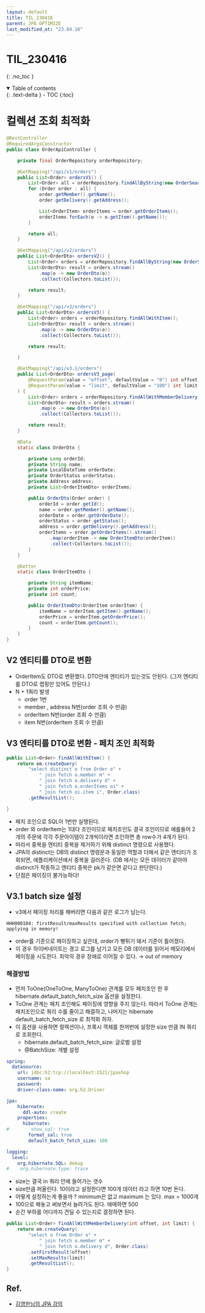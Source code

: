 ```yaml
---
layout: default
title: TIL_230416
parent: JPA OPTIMIZE
last_modified_at: "23.04.16"
---
```


# TIL_230416
{: .no_toc }

<details open markdown="block">
  <summary>
    Table of contents
  </summary>
  {: .text-delta }
- TOC
{:toc}
</details>

# 컬렉션 조회 최적화

```java
@RestController
@RequiredArgsConstructor
public class OrderApiController {

	private final OrderRepository orderRepository;

	@GetMapping("/api/v1/orders")
	public List<Order> ordersV1() {
		List<Order> all = orderRepository.findAllByString(new OrderSearch());
		for (Order order : all) {
			order.getMember().getName();
			order.getDelivery().getAddress();

			List<OrderItem> orderItems = order.getOrderItems();
			orderItems.forEach(o -> o.getItem().getName());
		}

		return all;
	}

	@GetMapping("/api/v2/orders")
	public List<OrderDto> ordersV2() {
		List<Order> orders = orderRepository.findAllByString(new OrderSearch());
		List<OrderDto> result = orders.stream()
			.map(o -> new OrderDto(o))
			.collect(Collectors.toList());

		return result;
	}

	@GetMapping("/api/v3/orders")
	public List<OrderDto> ordersV3() {
		List<Order> orders = orderRepository.findAllWithItem();
		List<OrderDto> result = orders.stream()
			.map(o -> new OrderDto(o))
			.collect(Collectors.toList());

		return result;

	}

	@GetMapping("/api/v3.1/orders")
	public List<OrderDto> ordersV3_page(
		@RequestParam(value = "offset", defaultValue = "0") int offset,
		@RequestParam(value = "limit", defaultValue = "100") int limit
	) {
		List<Order> orders = orderRepository.findAllWithMemberDelivery(offset, limit);
		List<OrderDto> result = orders.stream()
			.map(o -> new OrderDto(o))
			.collect(Collectors.toList());

		return result;
	}

	@Data
	static class OrderDto {

		private Long orderId;
		private String name;
		private LocalDateTime orderDate;
		private OrderStatus orderStatus;
		private Address address;
		private List<OrderItemDto> orderItems;

		public OrderDto(Order order) {
			orderId = order.getId();
			name = order.getMember().getName();
			orderDate = order.getOrderDate();
			orderStatus = order.getStatus();
			address = order.getDelivery().getAddress();
			orderItems = order.getOrderItems().stream()
				.map(orderItem -> new OrderItemDto(orderItem))
				.collect(Collectors.toList());
		}
	}

	@Getter
	static class OrderItemDto {

		private String itemName;
		private int orderPrice;
		private int count;

		public OrderItemDto(OrderItem orderItem) {
			itemName = orderItem.getItem().getName();
			orderPrice = orderItem.getOrderPrice();
			count = orderItem.getCount();
		}
	}
}

```

## V2 엔티티를 DTO로 변환

- OrderItem도 DTO로 변환했다. DTO안에 엔티티가 있는것도 안된다. (그저 엔티티를 DTO로 랩핑만 있어도 안된다.)
- N + 1쿼리 발생
	- order 1번
	- member , address N번(order 조회 수 만큼) 
	- orderItem N번(order 조회 수 만큼)
	- item N번(orderItem 조회 수 만큼)	

## V3 엔티티를 DTO로 변환 - 페치 조인 최적화

```java
public List<Order> findAllWithItem() {
	return em.createQuery(
		"select distinct o from Order o" +
			" join fetch o.member m" +
			" join fetch o.delivery d" +
			" join fetch o.orderItems oi" +
			" join fetch oi.item i", Order.class)
		.getResultList();

}
```

- 페치 조인으로 SQL이 1번만 실행된다.
- order 와 orderItem는 1대다 조인이므로 페치조인도 결국 조인이므로 예를들어 2개의 주문에 각각 주문아이템이 2개씩이라면 조인하면 총 row수가 4개가 된다.
- 따라서 중복을 엔티티 중복을 제거하기 위해 distinct 명령으로 사용했다.
- JPA의 distinct는 DB의 distinct 명령문과 동일한 역할과 더해서 같은 엔티티가 조회되면, 애플리케이션에서 중복을 걸러준다. (DB 에서는 모든 데이터가 같아야 distinct가 작동하고 엔티티 중복은 pk가 같은면 같다고 판단한다.)
- 단점은 페이징이 불가능하다!

## V3.1 batch size 설정

- v3에서 페이징 처리를 해버리면 다음과 같은 로그가 남는다.

```text
HHH000104: firstResult/maxResults specified with collection fetch; applying in memory!
```

- order를 기준으로 페이징하고 싶은데, order가 뻥튀기 돼서 기준이 틀어졌다.
- 이 경우 하이버네이트는 경고 로그를 남기고 모든 DB 데이터를 읽어서 메모리에서 페이징을 시도한다. 최악의 경우 장애로 이어질 수 있다. → out of memory

### 해결방법
- 먼저 ToOne(OneToOne, ManyToOne) 관계를 모두 페치조인 한 후  hibernate.default_batch_fetch_size 옵션을 설정한다. 
- ToOne 관계는 페치 조인해도 페이징에 영향을 주지 않는다. 따라서 ToOne 관계는 페치조인으로 쿼리 수를 줄이고 해결하고, 나머지는 hibernate default_batch_fetch_size 로 최적화 하자.
- 이 옵션을 사용하면 컬렉션이나, 프록시 객체를 한꺼번에 설정한 size 만큼 IN 쿼리로 조회한다. 
	- hibernate.default_batch_fetch_size: 글로벌 설정
	- @BatchSize: 개별 설정

```yaml
spring:
  datasource:
    url: jdbc:h2:tcp://localhost:1521/jpashop
    username: sa
    password:
    driver-class-name: org.h2.Driver

jpa:
    hibernate:
      ddl-auto: create
    properties:
      hibernate:
#        show_sql: true
        format_sal: true
        default_batch_fetch_size: 100

logging:
  level:
    org.hibernate.SQL: debug
#    org.hibernate.type: trace
```

- size는 결국 in 쿼리 안에 들어가는 갯수
- size만큼 퍼올린다. 10이라고 설정한다면 100개 데이터 라고 하면 10번 돈다.
- 어떻게 설정하는게 좋을까 ? minimum은 없고 maximum 는 있다. max = 1000개 
- 100으로 해놓고 써보면서 늘려가도 된다. 애매하면 500
- 순간 부하를 어디까지 견딜 수 있는지로 결정하면 된다.

```java
public List<Order> findAllWithMemberDelivery(int offset, int limit) {
	return em.createQuery(
		"select o from Order o" +
			" join fetch o.member m" +
			" join fetch o.delivery d", Order.class)
		.setFirstResult(offset)
		.setMaxResults(limit)
		.getResultList();
}

```

## Ref.
- <a href="https://www.inflearn.com/course/%EC%8A%A4%ED%94%84%EB%A7%81%EB%B6%80%ED%8A%B8-JPA-API%EA%B0%9C%EB%B0%9C-%EC%84%B1%EB%8A%A5%EC%B5%9C%EC%A0%81%ED%99%94/dashboard">김영한님의 JPA 강의</a>
